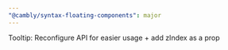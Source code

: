 ```yaml
---
"@cambly/syntax-floating-components": major
---
```


Tooltip: Reconfigure API for easier usage + add zIndex as a prop
